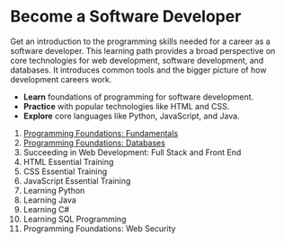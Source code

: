 # Become a Software Developer
Get an introduction to the programming skills needed for a career as a software developer. This learning path provides a broad perspective on core technologies for web development, software development, and databases. It introduces common tools and the bigger picture of how development careers work.

- **Learn** foundations of programming for software development.
- **Practice** with popular technologies like HTML and CSS.
- **Explore** core languages like Python, JavaScript, and Java.

1. [Programming Foundations: Fundamentals](https://github.com/augustine0890/Become-a-Software-Developer/blob/master/Fundamentals/README.md)
2. [Programming Foundations: Databases](https://github.com/augustine0890/Become-a-Software-Developer/blob/master/Databases/README.md)
3. Succeeding in Web Development: Full Stack and Front End
4. HTML Essential Training
5. CSS Essential Training
6. JavaScript Essential Training
7. Learning Python
8. Learning Java
9. Learning C#
10. Learning SQL Programming
11. Programming Foundations: Web Security
